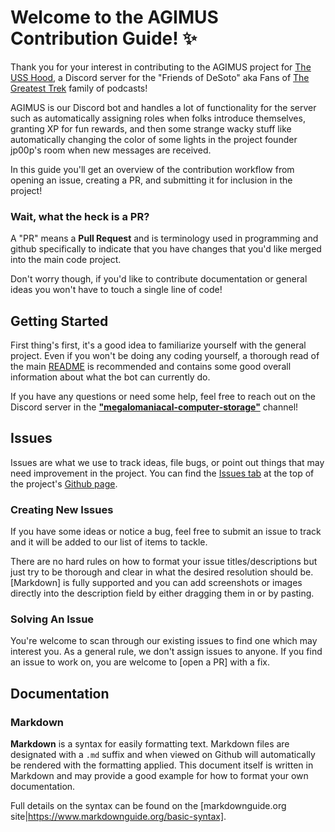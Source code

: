 # Welcome to the AGIMUS Contribution Guide! ✨

Thank you for your interest in contributing to the AGIMUS project for [The USS Hood](https://drunkshimoda.com), a Discord server for the "Friends of DeSoto" aka Fans of [The Greatest Trek](https://gagh.biz) family of podcasts!

AGIMUS is our Discord bot and handles a lot of functionality for the server such as automatically assigning roles when folks introduce themselves, granting XP for fun rewards, and then some strange wacky stuff like automatically changing the color of some lights in the project founder jp00p's room when new messages are received.

In this guide you'll get an overview of the contribution workflow from opening an issue, creating a PR, and submitting it for inclusion in the project!

### Wait, what the heck is a PR?

A "PR" means a **Pull Request** and is terminology used in programming and github specifically to indicate that you have changes that you'd like merged into the main code project.

Don't worry though, if you'd like to contribute documentation or general ideas you won't have to touch a single line of code!

## Getting Started

First thing's first, it's a good idea to familiarize yourself with the general project. Even if you won't be doing any coding yourself, a thorough read of the main [README](README.md) is recommended and contains some good overall information about what the bot can currently do.

If you have any questions or need some help, feel free to reach out on the Discord server in the [**"megalomaniacal-computer-storage"**](https://discord.com/channels/689512841887481875/994412232052052089) channel!

## Issues

Issues are what we use to track ideas, file bugs, or point out things that may need improvement in the project. You can find the [Issues tab](https://github.com/jp00p/AGIMUS/issues) at the top of the project's [Github page](https://github.com/jp00p/AGIMUS).

### Creating New Issues

If you have some ideas or notice a bug, feel free to submit an issue to track and it will be added to our list of items to tackle.

There are no hard rules on how to format your issue titles/descriptions but just try to be thorough and clear in what the desired resolution should be. [Markdown] is fully supported and you can add screenshots or images directly into the description field by either dragging them in or by pasting.

### Solving An Issue

You're welcome to scan through our existing issues to find one which may interest you. As a general rule, we don't assign issues to anyone. If you find an issue to work on, you are welcome to [open a PR] with a fix.

## Documentation

### Markdown

**Markdown** is a syntax for easily formatting text. Markdown files are designated with a `.md` suffix and when viewed on Github will automatically be rendered with the formatting applied. This document itself is written in Markdown and may provide a good example for how to format your own documentation.

Full details on the syntax can be found on the [markdownguide.org site|https://www.markdownguide.org/basic-syntax].